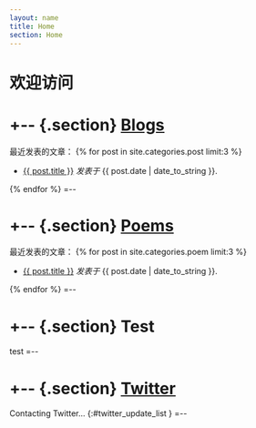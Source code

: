 ```yaml
---
layout: name
title: Home
section: Home
---
```


欢迎访问
=======

+-- {.section}
[Blogs](/post)
==============
最近发表的文章：
{% for post in site.categories.post limit:3 %}
<ul class="compact recent">
<li>
  <a href="{{ post.url }}" title="{{ post.excerpt }}">{{ post.title }}</a>
  <span class="date"><em>发表于 </em>{{ post.date | date_to_string }}.</span>
</li>
</ul>
{% endfor %}
=--

+-- {.section}
[Poems](/poem)
==============
最近发表的文章：
{% for post in site.categories.poem limit:3 %}
<ul class="compact recent">
<li>
  <a href="{{ post.url }}" title="{{ post.excerpt }}">{{ post.title }}</a>
  <span class="date"><em>发表于 </em>{{ post.date | date_to_string }}.</span>
</li>
</ul>
{% endfor %}
=--

+--	{.section}
Test
====
test 
=--

+-- {.section}
[Twitter](https://twitter.com/wenbing)
======================================
Contacting Twitter... 
{:#twitter_update_list }
=--
